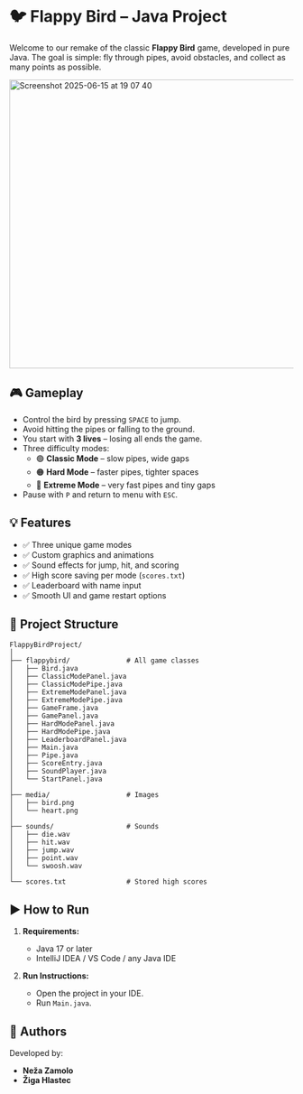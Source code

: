 # 🐦 Flappy Bird – Java Project

Welcome to our remake of the classic **Flappy Bird** game, developed in pure Java. The goal is simple: fly through pipes, avoid obstacles, and collect as many points as possible.

<img width="512" alt="Screenshot 2025-06-15 at 19 07 40" src="https://github.com/user-attachments/assets/5674178b-a698-468f-99d2-ae4407389922" />

## 🎮 Gameplay

- Control the bird by pressing `SPACE` to jump.
- Avoid hitting the pipes or falling to the ground.
- You start with **3 lives** – losing all ends the game.
- Three difficulty modes:
  - 🟢 **Classic Mode** – slow pipes, wide gaps
  - 🟠 **Hard Mode** – faster pipes, tighter spaces
  - 🔴 **Extreme Mode** – very fast pipes and tiny gaps
- Pause with `P` and return to menu with `ESC`.

## 💡 Features

- ✅ Three unique game modes
- ✅ Custom graphics and animations
- ✅ Sound effects for jump, hit, and scoring
- ✅ High score saving per mode (`scores.txt`)
- ✅ Leaderboard with name input
- ✅ Smooth UI and game restart options

## 📂 Project Structure

```
FlappyBirdProject/
│
├── flappybird/              # All game classes
│   ├── Bird.java
│   ├── ClassicModePanel.java
│   ├── ClassicModePipe.java
│   ├── ExtremeModePanel.java
│   ├── ExtremeModePipe.java
│   ├── GameFrame.java
│   ├── GamePanel.java
│   ├── HardModePanel.java
│   ├── HardModePipe.java
│   ├── LeaderboardPanel.java
│   ├── Main.java
│   ├── Pipe.java
│   ├── ScoreEntry.java
│   ├── SoundPlayer.java
│   └── StartPanel.java
│
├── media/                   # Images
│   ├── bird.png
│   └── heart.png
│
├── sounds/                  # Sounds
│   ├── die.wav
│   ├── hit.wav
│   ├── jump.wav
│   ├── point.wav
│   └── swoosh.wav
│
└── scores.txt               # Stored high scores
```

## ▶️ How to Run

1. **Requirements:**
   - Java 17 or later
   - IntelliJ IDEA / VS Code / any Java IDE

2. **Run Instructions:**
   - Open the project in your IDE.
   - Run `Main.java`.

## 👤 Authors

Developed by:

- **Neža Zamolo**  
- **Žiga Hlastec**
